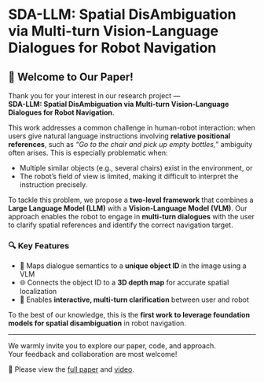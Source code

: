 # SDA-LLM: Spatial DisAmbiguation via Multi-turn Vision-Language Dialogues for Robot Navigation

## 📢 Welcome to Our Paper!

Thank you for your interest in our research project —  
**SDA-LLM: Spatial DisAmbiguation via Multi-turn Vision-Language Dialogues for Robot Navigation**.

This work addresses a common challenge in human-robot interaction: when users give natural language instructions involving **relative positional references**, such as _“Go to the chair and pick up empty bottles,”_ ambiguity often arises. This is especially problematic when:

- Multiple similar objects (e.g., several chairs) exist in the environment, or  
- The robot’s field of view is limited, making it difficult to interpret the instruction precisely.

To tackle this problem, we propose a **two-level framework** that combines a **Large Language Model (LLM)** with a **Vision-Language Model (VLM)**. Our approach enables the robot to engage in **multi-turn dialogues** with the user to clarify spatial references and identify the correct navigation target.

### 🔍 Key Features

- 🧠 Maps dialogue semantics to a **unique object ID** in the image using a VLM  
- 🌐 Connects the object ID to a **3D depth map** for accurate spatial localization  
- 🤖 Enables **interactive, multi-turn clarification** between user and robot

To the best of our knowledge, this is the **first work to leverage foundation models for spatial disambiguation** in robot navigation.

---

We warmly invite you to explore our paper, code, and approach.  
Your feedback and collaboration are most welcome!

📄 Please view the [full paper](https://arxiv.org/abs/2410.12802) and [video](https://www.youtube.com/watch?v=_CxhU5LAYLw).
